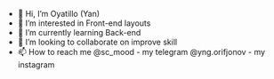 - 👋 Hi, I’m Oyatillo (Yan)
- 👀 I’m interested in Front-end layouts
- 🌱 I’m currently learning Back-end
- 💞️ I’m looking to collaborate on improve skill
- 📫 How to reach me @sc_mood - my telegram @yng.orifjonov - my instagram

<!---
yng-orifjonov/yng-orifjonov is a ✨ special ✨ repository because its `README.md` (this file) appears on your GitHub profile.
You can click the Preview link to take a look at your changes.
--->
